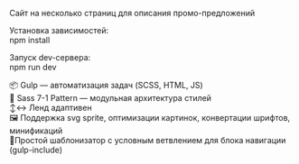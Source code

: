 Сайт на несколько страниц для описания промо-предложений

Установка зависимостей:  
npm install    

Запуск dev-сервера:  
npm run dev    

📦 Gulp — автоматизация задач (SCSS, HTML, JS)  
🧱 Sass 7-1 Pattern — модульная архитектура стилей  
↕️↔️ Ленд адаптивен  
🖼 Поддержка svg sprite, оптимизации картинок, конвертации шрифтов, минификаций  
📎Простой шаблонизатор с условным ветвлением для блока навигации (gulp-include)


